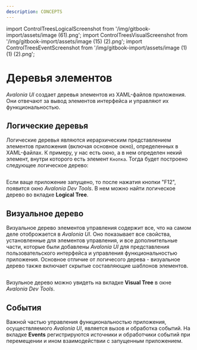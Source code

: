 ```yaml
---
description: CONCEPTS
---
```


import ControlTreesLogicalScreenshot from '/img/gitbook-import/assets/image (61).png';
import ControlTreesVisualScreenshot from '/img/gitbook-import/assets/image (15) (2).png';
import ControlTreesEventScreenshot from '/img/gitbook-import/assets/image (1) (1) (2).png';

# Деревья элементов

_Avalonia UI_ создает деревья элементов из XAML-файлов приложения. Они отвечают за вывод элементов интерфейса и управляют их функциональностью.

## Логические деревья

Логические деревья являются иерархическим представлением элементов приложения (включая основное окно), определенных в XAML-файлах.
К примеру, у нас есть окно, а в нем определен некий элемент, внутри которого есть элемент `Кнопка`. Тогда будет построено следующее логическое дерево:

<img src={ControlTreesLogicalScreenshot} alt=""/>

Если ваще приложение запущено, то после нажатия кнопки "F12", появится окно _Avalonia Dev Tools_. В нем можно найти логическое дерево во вкладке **Logical Tree**.

## Визуальное дерево&#x20;

Визуальное дерево элементов управления содержит все, что на самом деле отоброжается в _Avalonia UI_. Оно показывает все свойства, установленные для элементов управления, и все дополнительные части, которые были добавлены _Avalonia UI_ для представления пользовательского интерфейса и управления функциональностью приложения. Основное отличие от логичесого дерева - визуальное дерево также включает скрытые составляющие шаблонов элементов. &#x20;

<img src={ControlTreesVisualScreenshot} alt=""/>

Визульное дерево можно увидеть на вкладке **Visual Tree** в окне _Avalonia Dev Tools_.

## События&#x20;

Важной частью управления функциональностью приложения, осуществляемого _Avalonia UI_, является вызов и обработка событий. На вкладке **Events** регистрируются источники и обработчики событий при перемещении и ином взаимодействии с запущенным приложением.

<img src={ControlTreesEventScreenshot} alt=""/>
